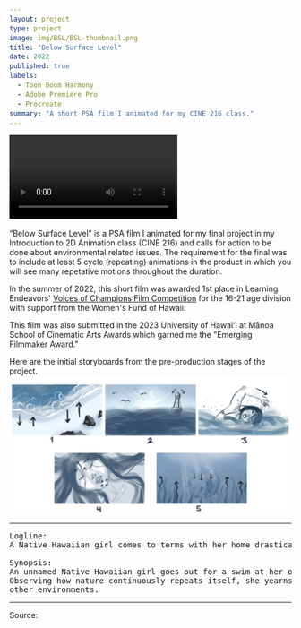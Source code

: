 ```yaml
---
layout: project
type: project
image: img/BSL/BSL-thumbnail.png
title: "Below Surface Level"
date: 2022
published: true
labels:
  - Toon Boom Harmony
  - Adobe Premiere Pro
  - Procreate
summary: "A short PSA film I animated for my CINE 216 class."
---
```


<video class="img-fluid" controls>
  <source src="../img/BSL/BelowSurfaceLevel-Final.mp4" type="video/mp4">
  Your browser does not support the video tag.
</video>



“Below Surface Level” is a PSA film I animated for my final project in my Introduction to 2D Animation class (CINE 216) and calls for action to be done about environmental related issues. The requirement for the final was to include at least 5 cycle (repeating) animations in the product in which you will see many repetative motions throughout the duration.

In the summer of 2022, this short film was awarded 1st place in Learning Endeavors' [Voices of Champions Film Competition](https://www.learningendeavors.org/voc) for the 16-21 age division with support from the Women's Fund of Hawaii.

This film was also submitted in the 2023 University of Hawaiʻi at Mānoa School of Cinematic Arts Awards which garned me the "Emerging Filmmaker Award."

Here are the initial storyboards from the pre-production stages of the project.
<img class="img-fluid" src="../img/BSL/BSL-storyboards.PNG">

<hr>

<pre>
Logline:
A Native Hawaiian girl comes to terms with her home drastically changing beyond recognition through humanity’s repeated cycles of creation and waste. 

Synopsis:
An unnamed Native Hawaiian girl goes out for a swim at her old beach. While reflecting on the world, she begins to narrate about the cycles of life on Earth.
Observing how nature continuously repeats itself, she yearns that humanity would one day learn how to heal itself and the planet before wreaking havoc on
other environments.
</pre>

<hr>

Source:
